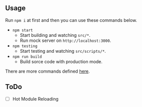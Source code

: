 Usage
---
Run `npm i` at first and then you can use these commands below.

- `npm start`
  - Start building and watching `src/*`.
  - Run mock server on `http://localhost:3000`.
- `npm testing`
  - Start testing and watching `src/scripts/*`.
- `npm run build`
  - Build sorce code with production mode.

There are more commands defined [here](https://github.com/gutchom/env-react-typescript/blob/master/package.json#L41).

ToDo
---

- [ ] Hot Module Reloading
